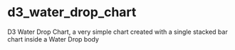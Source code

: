 # d3_water_drop_chart
D3 Water Drop Chart, a very simple chart created with a single stacked bar chart inside a Water Drop body
